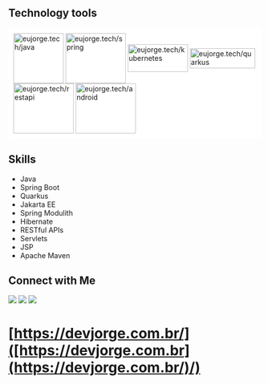 
## Technology tools
<div style="display: inline-block; background-color: white; padding: 10px;">
   <img align="center" alt="eujorge.tech/java" height="100" width="100" src="https://cdn-icons-png.flaticon.com/512/1183/1183669.png">
   <img align="center" alt="eujorge.tech/spring" height="100" width="120" src="https://miro.medium.com/v2/resize:fit:1100/0*5FEJ7emIEAxZRCQF">
   <img align="center" alt="eujorge.tech/kubernetes" height="55" width="120" src="https://media.licdn.com/dms/image/C4D12AQFzGiVjb94Pxg/article-cover_image-shrink_720_1280/0/1635316789230?e=2147483647&v=beta&t=TxZlzlC-NsseBsUPVIEs9a7GB4wTzmz0iw9qdrjNI18">
   <img align="center" alt="eujorge.tech/quarkus" height="40" width="130" src="https://upload.wikimedia.org/wikipedia/commons/thumb/8/83/Quarkus-logo.svg/2560px-Quarkus-logo.svg.png">
   <img align="center" alt="eujorge.tech/restapi" height="100" width="120" src="https://keenethics.com/wp-content/uploads/2022/01/rest-api-1.svg">
   <img align="center" alt="eujorge.tech/android" height="100" width="120" src="https://logodownload.org/wp-content/uploads/2015/05/android-logo-1-2.png">
</div>


  ## Skills
- Java
- Spring Boot
- Quarkus
- Jakarta EE
- Spring Modulith
- Hibernate
- RESTful APIs
- Servlets
- JSP
- Apache Maven
 
## Connect with Me

<div> 
  <a href="https://www.instagram.com/eujorge.tech" target="_blank"><img src="https://img.shields.io/badge/-Instagram-%23E4405F?style=for-the-badge&logo=instagram&logoColor=white" target="_blank"></a>
  <a href="https://www.linkedin.com/in/jorgeloliveira/" target="_blank"><img src="https://img.shields.io/badge/-LinkedIn-%230077B5?style=for-the-badge&logo=linkedin&logoColor=white" target="_blank"></a>
  <a href="mailto:softwareeujorge.tech@gmail.com"><img src="https://img.shields.io/badge/-Gmail-%23333?style=for-the-badge&logo=gmail&logoColor=white" target="_blank"></a>
</div>

# [https://devjorge.com.br/]([https://devjorge.com.br](https://devjorge.com.br/)/)





